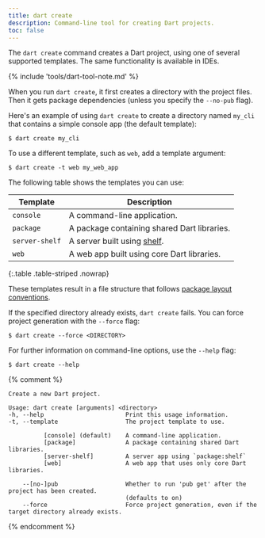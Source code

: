 ```yaml
---
title: dart create
description: Command-line tool for creating Dart projects.
toc: false
---
```


The `dart create` command creates a Dart project,
using one of several supported templates.
The same functionality is available in IDEs.

{% include 'tools/dart-tool-note.md' %}

When you run `dart create`, it first creates a directory with the project files. 
Then it gets package dependencies (unless you specify the `--no-pub` flag).

Here's an example of using `dart create` to create a directory named `my_cli` 
that contains a simple console app (the default template):

```console
$ dart create my_cli
```

To use a different template, such as `web`, add a template argument:

```console
$ dart create -t web my_web_app
```

The following table shows the templates you can use:

| Template       | Description                                 |
|----------------|---------------------------------------------|
| `console`      | A command-line application.                 |
| `package`      | A package containing shared Dart libraries. |
| `server-shelf` | A server built using [shelf][].             |
| `web`          | A web app built using core Dart libraries.  |

{:.table .table-striped .nowrap}

[shelf]: {{site.pub-pkg}}/shelf

These templates result in a file structure that follows
[package layout conventions](/tools/pub/package-layout).

If the specified directory already exists, `dart create` fails. 
You can force project generation with the `--force` flag:

```console
$ dart create --force <DIRECTORY>
```

For further information on command-line options, use the `--help` flag:

```console
$ dart create --help
```

{% comment %}
```
Create a new Dart project.

Usage: dart create [arguments] <directory>
-h, --help                       Print this usage information.
-t, --template                   The project template to use.

          [console] (default)    A command-line application.
          [package]              A package containing shared Dart libraries.
          [server-shelf]         A server app using `package:shelf`
          [web]                  A web app that uses only core Dart libraries.

    --[no-]pub                   Whether to run 'pub get' after the project has been created.
                                 (defaults to on)
    --force                      Force project generation, even if the target directory already exists.
```
{% endcomment %}

